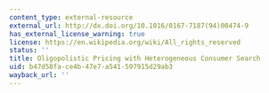 ```yaml
---
content_type: external-resource
external_url: http://dx.doi.org/10.1016/0167-7187(94)00474-9
has_external_license_warning: true
license: https://en.wikipedia.org/wiki/All_rights_reserved
status: ''
title: Oligopolistic Pricing with Heterogeneous Consumer Search
uid: b47d58fa-ce4b-47e7-a541-597915d29ab3
wayback_url: ''
---
```

